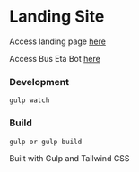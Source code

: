 # Landing Site

Access landing page [here](https://kohrongying.github.io/bete-landing-site)

Access Bus Eta Bot [here](https://telegram.me/BusEtaBot)
### Development
```
gulp watch 
```

### Build
```
gulp or gulp build
```

Built with Gulp and Tailwind CSS